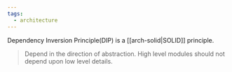 ```yaml
---
tags:
  - architecture
---
```

Dependency Inversion Principle(DIP) is a [[arch-solid|SOLID]] principle.

> Depend in the direction of abstraction. High level modules should not depend upon low level details.